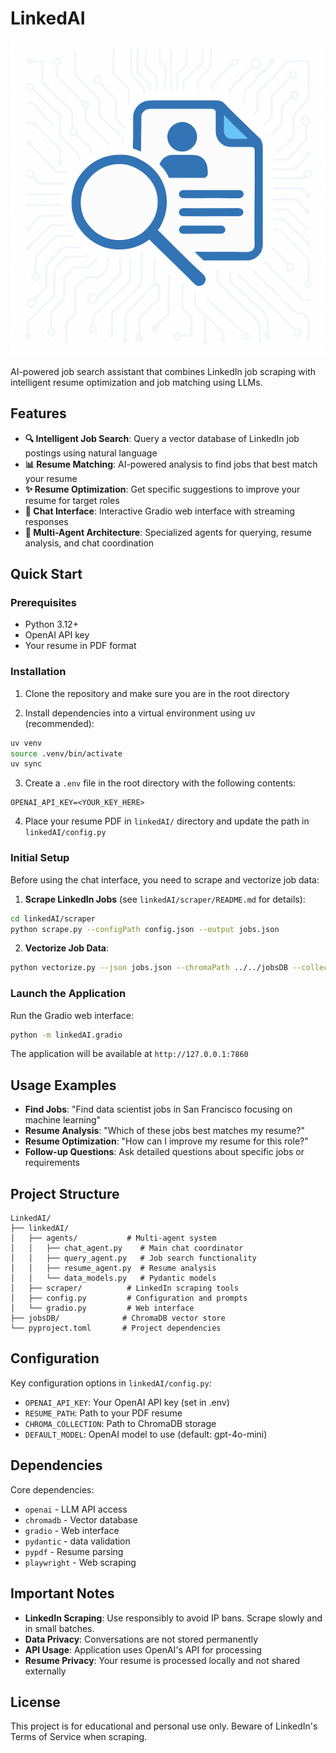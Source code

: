 # LinkedAI

![logo](linkedAI_logo.png)

AI-powered job search assistant that combines LinkedIn job scraping with intelligent resume optimization and job matching using LLMs.

## Features

- **🔍 Intelligent Job Search**: Query a vector database of LinkedIn job postings using natural language
- **📊 Resume Matching**: AI-powered analysis to find jobs that best match your resume
- **✨ Resume Optimization**: Get specific suggestions to improve your resume for target roles
- **💬 Chat Interface**: Interactive Gradio web interface with streaming responses
- **🤖 Multi-Agent Architecture**: Specialized agents for querying, resume analysis, and chat coordination

## Quick Start

### Prerequisites

- Python 3.12+
- OpenAI API key
- Your resume in PDF format

### Installation

1. Clone the repository and make sure you are in the root directory

2. Install dependencies into a virtual environment using uv (recommended):

```bash
uv venv
source .venv/bin/activate
uv sync
```


3. Create a `.env` file in the root directory with the following contents:

```
OPENAI_API_KEY=<YOUR_KEY_HERE>
```

4. Place your resume PDF in `linkedAI/` directory and update the path in `linkedAI/config.py`

### Initial Setup

Before using the chat interface, you need to scrape and vectorize job data:

1. **Scrape LinkedIn Jobs** (see `linkedAI/scraper/README.md` for details):

```bash
cd linkedAI/scraper
python scrape.py --configPath config.json --output jobs.json
```

2. **Vectorize Job Data**:

```bash
python vectorize.py --json jobs.json --chromaPath ../../jobsDB --collection default
```

### Launch the Application

Run the Gradio web interface:
```bash
python -m linkedAI.gradio
```

The application will be available at `http://127.0.0.1:7860`

## Usage Examples

- **Find Jobs**: "Find data scientist jobs in San Francisco focusing on machine learning"
- **Resume Analysis**: "Which of these jobs best matches my resume?"
- **Resume Optimization**: "How can I improve my resume for this role?"
- **Follow-up Questions**: Ask detailed questions about specific jobs or requirements

## Project Structure

```
LinkedAI/
├── linkedAI/
│   ├── agents/           # Multi-agent system
│   │   ├── chat_agent.py    # Main chat coordinator
│   │   ├── query_agent.py   # Job search functionality
│   │   ├── resume_agent.py  # Resume analysis
│   │   └── data_models.py   # Pydantic models
│   ├── scraper/          # LinkedIn scraping tools
│   ├── config.py         # Configuration and prompts
│   └── gradio.py         # Web interface
├── jobsDB/              # ChromaDB vector store
└── pyproject.toml       # Project dependencies
```

## Configuration

Key configuration options in `linkedAI/config.py`:
- `OPENAI_API_KEY`: Your OpenAI API key (set in .env)
- `RESUME_PATH`: Path to your PDF resume
- `CHROMA_COLLECTION`: Path to ChromaDB storage
- `DEFAULT_MODEL`: OpenAI model to use (default: gpt-4o-mini)

## Dependencies

Core dependencies:
- `openai` - LLM API access
- `chromadb` - Vector database
- `gradio` - Web interface
- `pydantic` - data validation
- `pypdf` - Resume parsing
- `playwright` - Web scraping

## Important Notes

- **LinkedIn Scraping**: Use responsibly to avoid IP bans. Scrape slowly and in small batches.
- **Data Privacy**: Conversations are not stored permanently
- **API Usage**: Application uses OpenAI's API for processing
- **Resume Privacy**: Your resume is processed locally and not shared externally

## License

This project is for educational and personal use only. Beware of LinkedIn's Terms of Service when scraping.